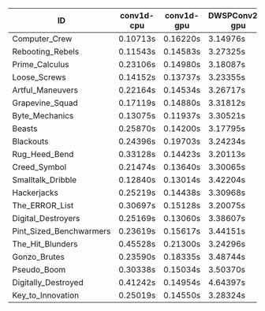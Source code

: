 |ID|conv1d-cpu|conv1d-gpu|DWSPConv2D-gpu|gemm-gpu|avg|
|-|-|-|-|-|-|
|Computer_Crew|0.10713s|0.16220s|3.14976s|2.00546s|1.35614s|
|Rebooting_Rebels|0.11543s|0.14583s|3.27325s|1.89827s|1.35820s|
|Prime_Calculus|0.23106s|0.14980s|3.18087s|1.87712s|1.35971s|
|Loose_Screws|0.14152s|0.13737s|3.23355s|1.97145s|1.37097s|
|Artful_Maneuvers|0.22164s|0.14534s|3.26717s|1.91873s|1.38822s|
|Grapevine_Squad|0.17119s|0.14880s|3.31812s|1.91696s|1.38877s|
|Byte_Mechanics|0.13075s|0.11937s|3.30521s|2.00589s|1.39031s|
|Beasts|0.25870s|0.14200s|3.17795s|2.05100s|1.40741s|
|Blackouts|0.24396s|0.19703s|3.24234s|1.95429s|1.40940s|
|Rug_Heed_Bend|0.33128s|0.14423s|3.20113s|1.98303s|1.41492s|
|Creed_Symbol|0.21474s|0.13640s|3.30065s|2.01458s|1.41659s|
|Smalltalk_Dribble|0.12840s|0.13014s|3.42204s|2.04986s|1.43261s|
|Hackerjacks|0.25219s|0.14438s|3.30968s|2.07507s|1.44533s|
|The_ERROR_List|0.30697s|0.15128s|3.20075s|2.13241s|1.44785s|
|Digital_Destroyers|0.25169s|0.13060s|3.38607s|2.03109s|1.44986s|
|Pint_Sized_Benchwarmers|0.23619s|0.15617s|3.44151s|2.14191s|1.49394s|
|The_Hit_Blunders|0.45528s|0.21300s|3.24296s|2.15327s|1.51613s|
|Gonzo_Brutes|0.23590s|0.18335s|3.48744s|2.20597s|1.52817s|
|Pseudo_Boom|0.30338s|0.15034s|3.50370s|2.17215s|1.53239s|
|Digitally_Destroyed|0.41242s|0.14954s|4.64397s|2.74545s|1.98785s|
|Key_to_Innovation|0.25019s|0.14550s|3.28324s|infs|infs|
